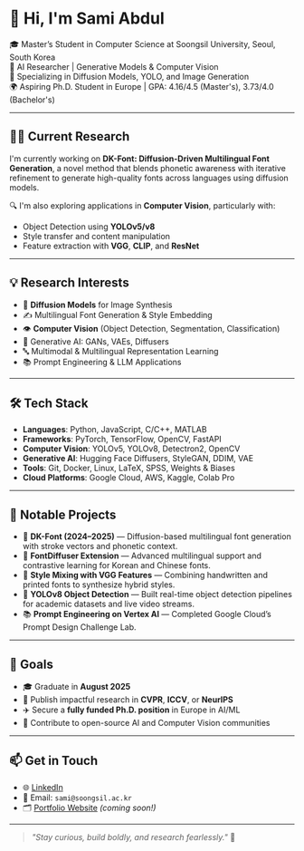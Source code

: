 # 👋 Hi, I'm Sami Abdul

🎓 Master’s Student in Computer Science at Soongsil University, Seoul, South Korea  
🧠 AI Researcher | Generative Models & Computer Vision  
🎨 Specializing in Diffusion Models, YOLO, and Image Generation  
🌍 Aspiring Ph.D. Student in Europe | GPA: 4.16/4.5 (Master's), 3.73/4.0 (Bachelor's)

---

## 🧑‍🔬 Current Research
I'm currently working on **DK-Font: Diffusion-Driven Multilingual Font Generation**, a novel method that blends phonetic awareness with iterative refinement to generate high-quality fonts across languages using diffusion models.

🔍 I'm also exploring applications in **Computer Vision**, particularly with:
- Object Detection using **YOLOv5/v8**
- Style transfer and content manipulation
- Feature extraction with **VGG**, **CLIP**, and **ResNet**

---

## 💡 Research Interests

- 🌈 **Diffusion Models** for Image Synthesis
- ✍️ Multilingual Font Generation & Style Embedding
- 👁️ **Computer Vision** (Object Detection, Segmentation, Classification)
- 🧠 Generative AI: GANs, VAEs, Diffusers
- 🔤 Multimodal & Multilingual Representation Learning
- 📚 Prompt Engineering & LLM Applications

---

## 🛠️ Tech Stack

- **Languages**: Python, JavaScript, C/C++, MATLAB  
- **Frameworks**: PyTorch, TensorFlow, OpenCV, FastAPI  
- **Computer Vision**: YOLOv5, YOLOv8, Detectron2, OpenCV  
- **Generative AI**: Hugging Face Diffusers, StyleGAN, DDIM, VAE  
- **Tools**: Git, Docker, Linux, LaTeX, SPSS, Weights & Biases  
- **Cloud Platforms**: Google Cloud, AWS, Kaggle, Colab Pro

---

## 🚀 Notable Projects

- 🎨 **DK-Font (2024–2025)** — Diffusion-based multilingual font generation with stroke vectors and phonetic context.
- 🧠 **FontDiffuser Extension** — Advanced multilingual support and contrastive learning for Korean and Chinese fonts.
- 🧪 **Style Mixing with VGG Features** — Combining handwritten and printed fonts to synthesize hybrid styles.
- 🎯 **YOLOv8 Object Detection** — Built real-time object detection pipelines for academic datasets and live video streams.
- 📚 **Prompt Engineering on Vertex AI** — Completed Google Cloud’s Prompt Design Challenge Lab.

---

## 🎯 Goals

- 🎓 Graduate in **August 2025**
- 📝 Publish impactful research in **CVPR**, **ICCV**, or **NeurIPS**
- ✈️ Secure a **fully funded Ph.D. position** in Europe in AI/ML
- 🔬 Contribute to open-source AI and Computer Vision communities

---

## 📫 Get in Touch

- 🌐 [LinkedIn](https://www.linkedin.com/in/abdul-sami-306339178/)
- 📧 Email: `sami@soongsil.ac.kr`
- 🗂️ [Portfolio Website](https://abdulsami101.github.io/) *(coming soon!)*

---

> _"Stay curious, build boldly, and research fearlessly."_ 🚀

